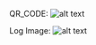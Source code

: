 QR_CODE: 
![alt text](https://github.com/MikeC0n/improved-qr-docker-2024/readME_Images/qr.png "QR Code")

Log Image: 
![alt text](https://github.com/MikeC0n/improved-qr-docker-2024/readME_Images/log-2024.png "Log Image")